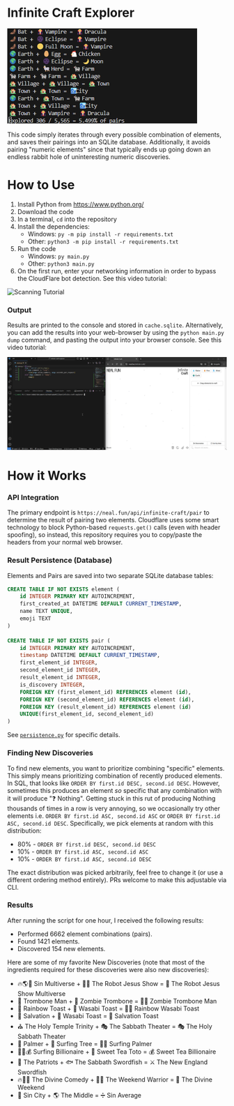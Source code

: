 # Infinite Craft Explorer
![Demo](.readme/demo.gif)


This code simply iterates through every possible combination of elements, and saves their pairings into an SQLite database.
Additionally, it avoids pairing "numeric elements" since that typically ends up going down an endless rabbit hole of uninteresting numeric discoveries.

# How to Use
1. Install Python from https://www.python.org/
2. Download the code
3. In a terminal, `cd` into the repository
4. Install the dependencies:
    - Windows: `py -m pip install -r requirements.txt`
    - Other: `python3 -m pip install -r requirements.txt`
5. Run the code
    - Windows: `py main.py`
    - Other: `python3 main.py`
6. On the first run, enter your networking information in order to bypass the CloudFlare bot detection. See this video tutorial:

![Scanning Tutorial](.readme/tutorial-scan.gif)

### Output
Results are printed to the console and stored in `cache.sqlite`.
Alternatively, you can add the results into your web-browser by using the `python main.py dump` command,
and pasting the output into your browser console. See this video tutorial:

![Dumping Tutorial](.readme/tutorial-dump.gif)

# How it Works
### API Integration
The primary endpoint is `https://neal.fun/api/infinite-craft/pair` to determine the result of pairing two elements.
Cloudflare uses some smart technology to block Python-based `requests.get()` calls (even with header spoofing), so instead, this repository requires you to copy/paste the headers from your normal web browser.

### Result Persistence (Database)
Elements and Pairs are saved into two separate SQLite database tables:
```sql
CREATE TABLE IF NOT EXISTS element (
    id INTEGER PRIMARY KEY AUTOINCREMENT,
    first_created_at DATETIME DEFAULT CURRENT_TIMESTAMP,
    name TEXT UNIQUE,
    emoji TEXT
)

CREATE TABLE IF NOT EXISTS pair (
    id INTEGER PRIMARY KEY AUTOINCREMENT,
    timestamp DATETIME DEFAULT CURRENT_TIMESTAMP,
    first_element_id INTEGER,
    second_element_id INTEGER,
    result_element_id INTEGER,
    is_discovery INTEGER,
    FOREIGN KEY (first_element_id) REFERENCES element (id),
    FOREIGN KEY (second_element_id) REFERENCES element (id),
    FOREIGN KEY (result_element_id) REFERENCES element (id)
    UNIQUE(first_element_id, second_element_id)
)
```

See [`persistence.py`](./persistence.py) for specific details.

### Finding New Discoveries
To find new elements, you want to prioritize combining "specific" elements. This simply means prioritizing combination of recently produced elements.
In SQL, that looks like `ORDER BY first.id DESC, second.id DESC`. However, sometimes this produces an element _so_ specific that any combination with it
will produce "❓ Nothing". Getting stuck in this rut of producing Nothing thousands of times in a row is very annoying, so we occasionally try other elements i.e.
`ORDER BY first.id ASC, second.id ASC` or `ORDER BY first.id ASC, second.id DESC`. Specifically, we pick elements at random with this distribution:
- 80% - `ORDER BY first.id DESC, second.id DESC`
- 10% - `ORDER BY first.id ASC, second.id ASC`
- 10% - `ORDER BY first.id ASC, second.id DESC`

The exact distribution was picked arbitrarily, feel free to change it (or use a different ordering method entirely). PRs welcome to make this adjustable via CLI.

### Results
After running the script for one hour, I received the following results:
- Performed 6662 element combinations (pairs).
- Found 1421 elements.
- Discovered 154 new elements.

Here are some of my favorite New Discoveries (note that most of the ingredients required for these discoveries were also new discoveries):
- 🔥🌎🌌 Sin Multiverse + 🤖🙏 The Robot Jesus Show = 🤖 The Robot Jesus Show Multiverse
- 👨‍ Trombone Man + 🎺 Zombie Trombone = 🧟‍♂️ Zombie Trombone Man
- 🌈 Rainbow Toast + 🍞 Wasabi Toast = 🌈🍞 Rainbow Wasabi Toast
- 💒 Salvation + 🍞 Wasabi Toast = 🍞 Salvation Toast
- ⛪️ The Holy Temple Trinity + 🎭 The Sabbath Theater = 🎭 The Holy Sabbath Theater
- 🌴 Palmer + 🌲 Surfing Tree = 🏄‍♂️ Surfing Palmer
- 🏄‍♂️💰 Surfing Billionaire + 🍹 Sweet Tea Toto = 💰 Sweet Tea Billionaire
- 🏈 The Patriots + 🐟 The Sabbath Swordfish = ⚔️ The New England Swordfish
- 🔥👿👼 The Divine Comedy + 🏋️‍♂️ The Weekend Warrior = 🙏 The Divine Weekend
- 🎰 Sin City + 🌎 The Middle = ➗ Sin Average
